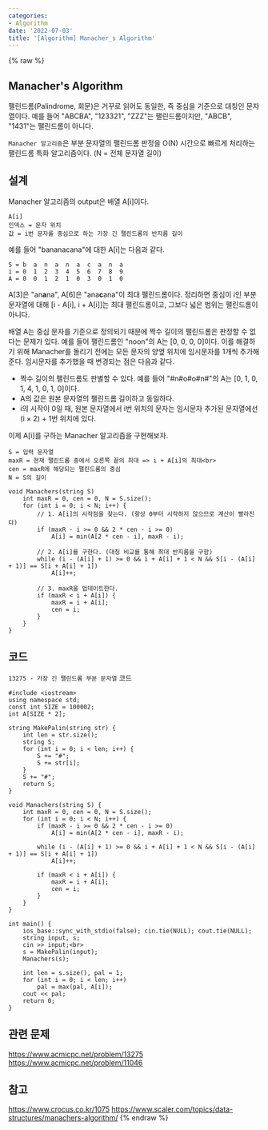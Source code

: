 ```yaml
---
categories:
- Algorithm
date: '2022-07-03'
title: '[Algorithm] Manacher_s Algorithm'
---
```


{% raw %}
## Manacher's Algorithm
팰린드롬(Palindrome, 회문)은 거꾸로 읽어도 동일한, 즉 중심을 기준으로 대칭인 문자열이다. 예를 들어 "ABCBA", "123321", "ZZZ"는 팰린드롬이지만, "ABCB", "1431"는 팰린드롬이 아니다.

`Manacher 알고리즘`은 부분 문자열의 팰린드롬 판정을 O(N) 시간으로 빠르게 처리하는 팰린드롬 특화 알고리즘이다. (N = 전체 문자열 길이)

## 설계
Manacher 알고리즘의 output은 배열 A[i]이다.
```
A[i]
인덱스 = 문자 위치
값 = i번 문자를 중심으로 하는 가장 긴 팰린드롬의 반지름 길이
```

예를 들어 "bananacana"에 대한 A[i]는 다음과 같다.
```
S = b  a  n  a  n  a  c  a  n  a
i = 0  1  2  3  4  5  6  7  8  9
A = 0  0  1  2  1  0  3  0  1  0
```
A[3]은 "an**a**na", A[6]은 "ana**c**ana"이 최대 팰린드롬이다. 정리하면 중심이 i인 부분 문자열에 대해 [i - A[i], i + A[i]]는 최대 팰린드롬이고, 그보다 넓은 범위는 팰린드롬이 아니다.

배열 A는 중심 문자를 기준으로 정의되기 때문에 짝수 길이의 팰린드롬은 판정할 수 없다는 문제가 있다. 예를 들어 팰린드롬인 "noon"의 A는 [0, 0, 0, 0]이다. 이를 해결하기 위해 Manacher를 돌리기 전에는 모든 문자의 양옆 위치에 임시문자를 1개씩 추가해준다. 임시문자를 추가했을 때 변경되는 점은 다음과 같다.
- 짝수 길이의 팰린드롬도 판별할 수 있다. 예를 들어 "#n#o#o#n#"의 A는 [0, 1, 0, 1, 4, 1, 0, 1, 0]이다.
- A의 값은 원본 문자열의 팰린드롬 길이하고 동일하다.
- i의 시작이 0일 때, 원본 문자열에서 i번 위치의 문자는 임시문자 추가된 문자열에선 (i × 2) + 1번 위치에 있다.

이제 A[i]를 구하는 Manacher 알고리즘을 구현해보자.
```
S = 입력 문자열
maxR = 현재 팰린드롬 중에서 오른쪽 끝의 최대 => i + A[i]의 최대<br>
cen = maxR에 해당되는 팰린드롬의 중심
N = S의 길이

void Manachers(string S)
	int maxR = 0, cen = 0, N = S.size();
	for (int i = 0; i < N; i++) {
		// 1. A[i]의 시작점을 찾는다. (항상 0부터 시작하지 않으므로 계산이 빨라진다)
		if (maxR - i >= 0 && 2 * cen - i >= 0)
			A[i] = min(A[2 * cen - i], maxR - i);

		// 2. A[i]를 구한다. (대칭 비교를 통해 최대 반지름을 구함)
		while (i - (A[i] + 1) >= 0 && i + A[i] + 1 < N && S[i - (A[i] + 1)] == S[i + A[i] + 1])
			A[i]++;

		// 3. maxR을 업데이트한다.
		if (maxR < i + A[i]) {
			maxR = i + A[i];
			cen = i;
		}
	}
}
```

## 코드
`13275 - 가장 긴 팰린드롬 부분 문자열` 코드
```
#include <iostream>
using namespace std;
const int SIZE = 100002;
int A[SIZE * 2];

string MakePalin(string str) {
	int len = str.size();
	string S;
	for (int i = 0; i < len; i++) {
		S += "#";
		S += str[i];
	}
	S += "#";
	return S;
}

void Manachers(string S) {
	int maxR = 0, cen = 0, N = S.size();
	for (int i = 0; i < N; i++) {
		if (maxR - i >= 0 && 2 * cen - i >= 0)
			A[i] = min(A[2 * cen - i], maxR - i);

		while (i - (A[i] + 1) >= 0 && i + A[i] + 1 < N && S[i - (A[i] + 1)] == S[i + A[i] + 1])
			A[i]++;

		if (maxR < i + A[i]) {
			maxR = i + A[i];
			cen = i;
		}
	}
}

int main() {
	ios_base::sync_with_stdio(false); cin.tie(NULL); cout.tie(NULL);
	string input, s;
	cin >> input;<br>
	s = MakePalin(input);
	Manachers(s);

	int len = s.size(), pal = 1;
	for (int i = 0; i < len; i++)
		pal = max(pal, A[i]);
	cout << pal;
	return 0;
}
```

## 관련 문제
https://www.acmicpc.net/problem/13275
https://www.acmicpc.net/problem/11046

## 참고
https://www.crocus.co.kr/1075
https://www.scaler.com/topics/data-structures/manachers-algorithm/
{% endraw %}